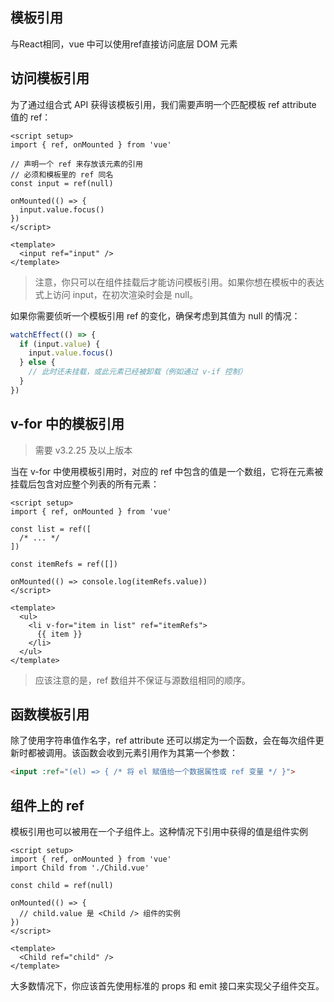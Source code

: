 ## 模板引用

与React相同，vue 中可以使用ref直接访问底层 DOM 元素

## 访问模板引用

为了通过组合式 API 获得该模板引用，我们需要声明一个匹配模板 ref attribute 值的 ref：

```vue
<script setup>
import { ref, onMounted } from 'vue'

// 声明一个 ref 来存放该元素的引用
// 必须和模板里的 ref 同名
const input = ref(null)

onMounted(() => {
  input.value.focus()
})
</script>

<template>
  <input ref="input" />
</template>
```

> 注意，你只可以在组件挂载后才能访问模板引用。如果你想在模板中的表达式上访问 input，在初次渲染时会是 null。

如果你需要侦听一个模板引用 ref 的变化，确保考虑到其值为 null 的情况：

```js
watchEffect(() => {
  if (input.value) {
    input.value.focus()
  } else {
    // 此时还未挂载，或此元素已经被卸载（例如通过 v-if 控制）
  }
})
```

## v-for 中的模板引用

> 需要 v3.2.25 及以上版本

当在 v-for 中使用模板引用时，对应的 ref 中包含的值是一个数组，它将在元素被挂载后包含对应整个列表的所有元素：

```vue
<script setup>
import { ref, onMounted } from 'vue'

const list = ref([
  /* ... */
])

const itemRefs = ref([])

onMounted(() => console.log(itemRefs.value))
</script>

<template>
  <ul>
    <li v-for="item in list" ref="itemRefs">
      {{ item }}
    </li>
  </ul>
</template>
```

> 应该注意的是，ref 数组并不保证与源数组相同的顺序。

## 函数模板引用

除了使用字符串值作名字，ref attribute 还可以绑定为一个函数，会在每次组件更新时都被调用。该函数会收到元素引用作为其第一个参数：

```html
<input :ref="(el) => { /* 将 el 赋值给一个数据属性或 ref 变量 */ }">
```

## 组件上的 ref

模板引用也可以被用在一个子组件上。这种情况下引用中获得的值是组件实例

```vue
<script setup>
import { ref, onMounted } from 'vue'
import Child from './Child.vue'

const child = ref(null)

onMounted(() => {
  // child.value 是 <Child /> 组件的实例
})
</script>

<template>
  <Child ref="child" />
</template>
```

大多数情况下，你应该首先使用标准的 props 和 emit 接口来实现父子组件交互。